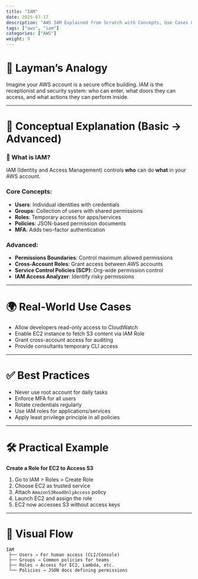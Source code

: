 ```yaml
---
title: "IAM"
date: 2025-07-17
description: "AWS IAM Explained from Scratch with Concepts, Use Cases & Real Examples"
tags: ["aws", "iam"]
categories: ["AWS"]
weight: 9
---
```


# 🧠 Layman’s Analogy

Imagine your AWS account is a secure office building. IAM is the receptionist and security system: who can enter, what doors they can access, and what actions they can perform inside.

---

# 📘 Conceptual Explanation (Basic → Advanced)

### 🔐 What is IAM?

IAM (Identity and Access Management) controls **who** can do **what** in your AWS account.

### Core Concepts:
- **Users**: Individual identities with credentials
- **Groups**: Collection of users with shared permissions
- **Roles**: Temporary access for apps/services
- **Policies**: JSON-based permission documents
- **MFA**: Adds two-factor authentication

### Advanced:
- **Permissions Boundaries**: Control maximum allowed permissions
- **Cross-Account Roles**: Grant access between AWS accounts
- **Service Control Policies (SCP)**: Org-wide permission control
- **IAM Access Analyzer**: Identify risky permissions

---

# 🌍 Real-World Use Cases

- Allow developers read-only access to CloudWatch
- Enable EC2 instance to fetch S3 content via IAM Role
- Grant cross-account access for auditing
- Provide consultants temporary CLI access

---

# ✅ Best Practices

- Never use root account for daily tasks
- Enforce MFA for all users
- Rotate credentials regularly
- Use IAM roles for applications/services
- Apply least privilege principle in all policies

---

# 🛠️ Practical Example

**Create a Role for EC2 to Access S3**

1. Go to IAM > Roles > Create Role
2. Choose EC2 as trusted service
3. Attach `AmazonS3ReadOnlyAccess` policy
4. Launch EC2 and assign the role
5. EC2 now accesses S3 without access keys

---

# 🔀 Visual Flow

```
IAM
 ├── Users → For human access (CLI/Console)
 ├── Groups → Common policies for teams
 ├── Roles → Access for EC2, Lambda, etc.
 └── Policies → JSON docs defining permissions
```
